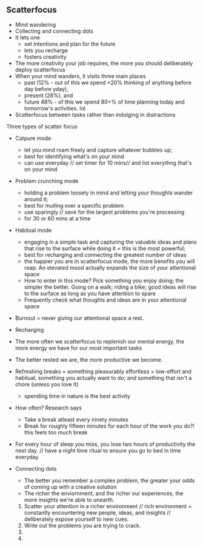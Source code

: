 ## Scatterfocus 

- Mind wandering
- Collecting and connecting dots
- It lets one
  -  set intentions and plan for the future
  -  lets you recharge
  -  fosters creativity
- The more creativity your job requires, the more you should deliberately deploy scatterfocus
- When your mind wanders, it visits three main places 
  - past (12% - out of this we spend <20% thinking of anything before day before yday),
  - present (28%), and 
  - future 48% - of this we spend 80+% of time planning today and tomorrow's activities. lol
- Scatterfocus between tasks rather than indulging in distractions

Three types of scatter focus
- Catpure mode 
   - let you mind roam freely and capture whatever bubbles up; 
   - best for identifying what's on your mind
   - can use everyday // set timer for 10 mins// and list everythng that's on your mind
- Problem crunching mode 
   - holding a problem loosely in mind and letting your thoughts wander around it; 
   - best for mulling over a specific problem
   - use sparingly // save for the largest problems you're processing
   - for 30 or 60 mins at a time
- Habitual mode 
   - engaging in a simple task and capturing the valuable ideas and plans that rise to the surface while doing it = this is the most powerful; 
   - best for recharging and connecting the greatest number of ideas
   - the happier you are in scatterfocus mode, the more benefits you will reap. An elevated mood actually expands the size of your attentional space
   - How to enter in this mode? Pick something you enjoy doing; the simpler the better. Going on a walk; riding a bike; good ideas will rise to the surface as long as you have attention to spare
   - Frequently check what thoughts and ideas are in your attentional space
 - Burnout = never giving our attentional space a rest.

- Recharging
 - The more often we scatterfocus to replenish our mental energy, the more energy we have for our most important tasks
 - The better rested we are, the more productive we become. 
 - Refreshing breaks = something pleasurably effortless = low-effort and habitual, something you actually want to do; and something that isn't a chore (unless you love it)
   - spending time in nature is the best activity 
 - How often? Research says
   - Take a break atleast every ninety minutes
   - Break for roughly fifteen minutes for each hour of the work you do?! this feels too much break
- For every hour of sleep you miss, you lose two hours of productivity the next day. // have a night time ritual to ensure you go to bed in time everyday

- Connecting dots
  - The better you remember a complex problem, the greater your odds of coming up with a creative solution
  - The richer the enviornment, and the richer our experiences, the more insights we're able to unearth. 
  1. Scatter your attention in a richer environment // rich environment = constantly encountering new people, ideas, and insights // deliberately expose yourself to new cues. 
  2. Write out the problems you are trying to crack.
  3. 
  4. 
  
